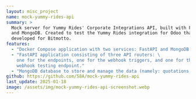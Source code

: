 ```yaml
---
layout: misc_project
name: mock-yummy-rides-api
summary: >
  Mock server for Yummy Rides' Corporate Integrations API, built with FastAPI
  and MongoDB. Created to test the Yummy Rides integration for Odoo that I
  developed for Bitmotto.
features:
  - "Docker Compose application with two services: FastAPI and MongoDB."
  - "FastAPI application consisting of three API routers: \
    one for the endpoints, one for the webhook triggers, and one for the \
    webhook testing endpoint."
  - "MongoDB database to store and manage the data (namely: quotations, trips, and trip service types)."
github: https://github.com/S8A/mock-yummy-rides-api
last_update: 2025-01-18
image: /assets/img/mock-yummy-rides-api-screenshot.webp
---
```

